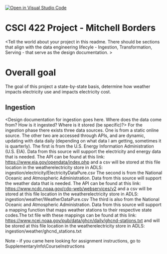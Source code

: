 [![Open in Visual Studio Code](https://classroom.github.com/assets/open-in-vscode-718a45dd9cf7e7f842a935f5ebbe5719a5e09af4491e668f4dbf3b35d5cca122.svg)](https://classroom.github.com/online_ide?assignment_repo_id=12429757&assignment_repo_type=AssignmentRepo)

# CSCI 422 Project - Mitchell Borders

<Tell the world about your project in this readme. There should be sections that align with the data engineering lifecyle - Ingestion, Transformation, Serving - that serve as the design documentation. >

# Overall goal

The goal of this project a state-by-state basis, determine how weather impacts electricity use and impacts electricity cost.

## Ingestion

<Design documentation for ingestion goes here. Where does the data come from? How is it ingested? Where is it stored (be specific)?>
For the ingestion phase there exists three data sources. One is from a static online source. The other two are accessed through APIs, and are dynamic, updating with data daily (depending on what data I am getting, sometimes it is quarterly).
The first is from the U.S. Energy Information Administration (U.S. EIA). Data from this source will support the electricity and energy data that is needed. The API can be found at this link: https://www.eia.gov/opendata/index.php and a csv will be stored at this file location in the weatherelectricity store in ADLS: ingestion/electricity/ElectricityDataPure.csv
The second is from the National Oceanic and Atmospheric Administration. Data from this source will support the weather data that is needed. The API can be found at this link: https://www.ncdc.noaa.gov/cdo-web/webservices/v2 and a csv will be stored at this file location in the weatherelectricity store in ADLS: ingestion/weather/WeatherDataPure.csv
The third is also from the National Oceanic and Atmospheric Administration. Data from this source will support a mapping function that maps weather stations to their respective state codes.The txt file with these mappings can be found at this link: https://www.ncei.noaa.gov/pub/data/ghcn/daily/ghcnd-stations.txt and will be stored at this file location in the weatherelectricity store in ADLS: ingestion/weather/ghcnd_stations.txt

Note - if you came here looking for assignment instructions, go to SupplementaryInfo\CourseInstructions
